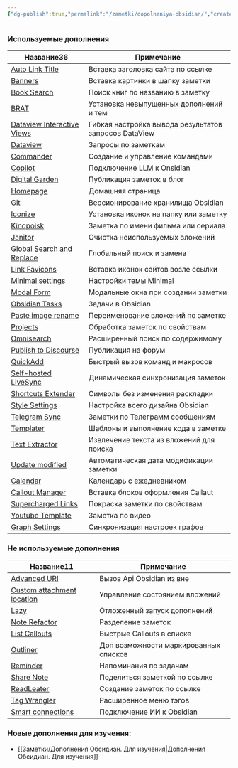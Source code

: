 ```yaml
---
{"dg-publish":true,"permalink":"/zametki/dopolneniya-obsidian/","created":"2024-07-07 22:19","updated":"2024-09-29T19:00:01+03:00"}
---
```


<h3><span>Используемые дополнения</span></h3><div><table class="dataview table-view-table"><thead class="table-view-thead"><tr class="table-view-tr-header"><th class="table-view-th"><span>Название</span><span class="dataview small-text">36</span></th><th class="table-view-th"><span>Примечание</span></th></tr></thead><tbody class="table-view-tbody"><tr><td><span><a data-tooltip-position="top" aria-label="Заметки/Дополнение Obsidian. Auto Link Title.md" data-href="Заметки/Дополнение Obsidian. Auto Link Title.md" href="Заметки/Дополнение Obsidian. Auto Link Title.md" class="internal-link data-link-icon data-link-icon-after data-link-text" target="_blank" rel="noopener nofollow" data-link-tags="" data-link-type="note" data-link-path="Заметки/Дополнение Obsidian. Auto Link Title.md" style="--data-link-type: note; --data-link-path: Заметки/Дополнение Obsidian. Auto Link Title.md;">Auto Link Title</a></span></td><td><span>Вставка заголовка сайта по ссылке</span></td></tr><tr><td><span><a data-tooltip-position="top" aria-label="Заметки/Дополнение Obsidian. Banners.md" data-href="Заметки/Дополнение Obsidian. Banners.md" href="Заметки/Дополнение Obsidian. Banners.md" class="internal-link data-link-icon data-link-icon-after data-link-text" target="_blank" rel="noopener nofollow" data-link-tags="" data-link-type="note" data-link-path="Заметки/Дополнение Obsidian. Banners.md" style="--data-link-type: note; --data-link-path: Заметки/Дополнение Obsidian. Banners.md;">Banners</a></span></td><td><span>Вставка картинки в шапку заметки</span></td></tr><tr><td><span><a data-tooltip-position="top" aria-label="Заметки/Дополнение Obsidian. Book Search.md" data-href="Заметки/Дополнение Obsidian. Book Search.md" href="Заметки/Дополнение Obsidian. Book Search.md" class="internal-link data-link-icon data-link-icon-after data-link-text" target="_blank" rel="noopener nofollow" data-link-tags="" data-link-type="note" data-link-path="Заметки/Дополнение Obsidian. Book Search.md" style="--data-link-type: note; --data-link-path: Заметки/Дополнение Obsidian. Book Search.md;">Book Search</a></span></td><td><span>Поиск книг по названию в заметку</span></td></tr><tr><td><span><a data-tooltip-position="top" aria-label="Заметки/Дополнение Obsidian. BRAT.md" data-href="Заметки/Дополнение Obsidian. BRAT.md" href="Заметки/Дополнение Obsidian. BRAT.md" class="internal-link data-link-icon data-link-icon-after data-link-text" target="_blank" rel="noopener nofollow" data-link-tags="" data-link-type="note" data-link-path="Заметки/Дополнение Obsidian. BRAT.md" style="--data-link-type: note; --data-link-path: Заметки/Дополнение Obsidian. BRAT.md;">BRAT</a></span></td><td><span>Установка невыпущенных дополнений и тем</span></td></tr><tr><td><span><a data-tooltip-position="top" aria-label="Заметки/Дополнение Obsidian. Dataview Interactive Views.md" data-href="Заметки/Дополнение Obsidian. Dataview Interactive Views.md" href="Заметки/Дополнение Obsidian. Dataview Interactive Views.md" class="internal-link data-link-icon data-link-icon-after data-link-text" target="_blank" rel="noopener nofollow" data-link-tags="" data-link-type="note" data-link-path="Заметки/Дополнение Obsidian. Dataview Interactive Views.md" style="--data-link-type: note; --data-link-path: Заметки/Дополнение Obsidian. Dataview Interactive Views.md;">Dataview Interactive Views</a></span></td><td><span>Гибкая настройка вывода результатов запросов DataView</span></td></tr><tr><td><span><a data-tooltip-position="top" aria-label="Заметки/Дополнение Obsidian. Dataview.md" data-href="Заметки/Дополнение Obsidian. Dataview.md" href="Заметки/Дополнение Obsidian. Dataview.md" class="internal-link data-link-icon data-link-icon-after data-link-text" target="_blank" rel="noopener nofollow" data-link-tags="" data-link-type="note" data-link-path="Заметки/Дополнение Obsidian. Dataview.md" style="--data-link-type: note; --data-link-path: Заметки/Дополнение Obsidian. Dataview.md;">Dataview</a></span></td><td><span>Запросы по заметкам</span></td></tr><tr><td><span><a data-tooltip-position="top" aria-label="Заметки/Дополнение Obsidian. Commander.md" data-href="Заметки/Дополнение Obsidian. Commander.md" href="Заметки/Дополнение Obsidian. Commander.md" class="internal-link data-link-icon data-link-icon-after data-link-text" target="_blank" rel="noopener nofollow" data-link-tags="" data-link-type="note" data-link-path="Заметки/Дополнение Obsidian. Commander.md" style="--data-link-type: note; --data-link-path: Заметки/Дополнение Obsidian. Commander.md;">Commander</a></span></td><td><span>Создание и управление командами</span></td></tr><tr><td><span><a data-tooltip-position="top" aria-label="Заметки/Дополнение Obsidian. Copilot.md" data-href="Заметки/Дополнение Obsidian. Copilot.md" href="Заметки/Дополнение Obsidian. Copilot.md" class="internal-link data-link-icon data-link-icon-after data-link-text" target="_blank" rel="noopener nofollow" data-link-tags="#🤖" data-link-type="note" data-link-path="Заметки/Дополнение Obsidian. Copilot.md" style="--data-link-tags: #🤖; --data-link-type: note; --data-link-path: Заметки/Дополнение Obsidian. Copilot.md;">Copilot</a></span></td><td><span>Подключение LLM к Onsidian</span></td></tr><tr><td><span><a data-tooltip-position="top" aria-label="Заметки/Дополнение Obsidian. Digital Garden.md" data-href="Заметки/Дополнение Obsidian. Digital Garden.md" href="Заметки/Дополнение Obsidian. Digital Garden.md" class="internal-link data-link-icon data-link-icon-after data-link-text" target="_blank" rel="noopener nofollow" data-link-tags="" data-link-type="note" data-link-path="Заметки/Дополнение Obsidian. Digital Garden.md" style="--data-link-type: note; --data-link-path: Заметки/Дополнение Obsidian. Digital Garden.md;">Digital Garden</a></span></td><td><span>Публикация заметок в блог</span></td></tr><tr><td><span><a data-tooltip-position="top" aria-label="Заметки/Дополнение Obsidian. Homepage.md" data-href="Заметки/Дополнение Obsidian. Homepage.md" href="Заметки/Дополнение Obsidian. Homepage.md" class="internal-link data-link-icon data-link-icon-after data-link-text" target="_blank" rel="noopener nofollow" data-link-tags="" data-link-type="note" data-link-path="Заметки/Дополнение Obsidian. Homepage.md" style="--data-link-type: note; --data-link-path: Заметки/Дополнение Obsidian. Homepage.md;">Homepage</a></span></td><td><span>Домашняя страница</span></td></tr><tr><td><span><a data-tooltip-position="top" aria-label="Заметки/Дополнение Obsidian. Git.md" data-href="Заметки/Дополнение Obsidian. Git.md" href="Заметки/Дополнение Obsidian. Git.md" class="internal-link data-link-icon data-link-icon-after data-link-text" target="_blank" rel="noopener nofollow" data-link-tags="" data-link-type="note" data-link-path="Заметки/Дополнение Obsidian. Git.md" style="--data-link-type: note; --data-link-path: Заметки/Дополнение Obsidian. Git.md;">Git</a></span></td><td><span>Версионирование хранилища Obsidian</span></td></tr><tr><td><span><a data-tooltip-position="top" aria-label="Заметки/Дополнение Obsidian. Iconize.md" data-href="Заметки/Дополнение Obsidian. Iconize.md" href="Заметки/Дополнение Obsidian. Iconize.md" class="internal-link data-link-icon data-link-icon-after data-link-text" target="_blank" rel="noopener nofollow" data-link-tags="" data-link-type="note" data-link-path="Заметки/Дополнение Obsidian. Iconize.md" style="--data-link-type: note; --data-link-path: Заметки/Дополнение Obsidian. Iconize.md;">Iconize</a></span></td><td><span>Установка иконок на папку или заметку</span></td></tr><tr><td><span><a data-tooltip-position="top" aria-label="Заметки/Дополнение Obsidian. Kinopoisk.md" data-href="Заметки/Дополнение Obsidian. Kinopoisk.md" href="Заметки/Дополнение Obsidian. Kinopoisk.md" class="internal-link data-link-icon data-link-icon-after data-link-text" target="_blank" rel="noopener nofollow" data-link-tags="" data-link-type="note" data-link-path="Заметки/Дополнение Obsidian. Kinopoisk.md" style="--data-link-type: note; --data-link-path: Заметки/Дополнение Obsidian. Kinopoisk.md;">Kinopoisk</a></span></td><td><span>Заметка по имени фильма или сериала</span></td></tr><tr><td><span><a data-tooltip-position="top" aria-label="Заметки/Дополнение Obsidian. Janitor.md" data-href="Заметки/Дополнение Obsidian. Janitor.md" href="Заметки/Дополнение Obsidian. Janitor.md" class="internal-link data-link-icon data-link-icon-after data-link-text" target="_blank" rel="noopener nofollow" data-link-tags="" data-link-type="note" data-link-path="Заметки/Дополнение Obsidian. Janitor.md" style="--data-link-type: note; --data-link-path: Заметки/Дополнение Obsidian. Janitor.md;">Janitor</a></span></td><td><span>Очистка неиспользуемых вложений</span></td></tr><tr><td><span><a data-tooltip-position="top" aria-label="Заметки/Дополнение Obsidian. Global Search and Replace.md" data-href="Заметки/Дополнение Obsidian. Global Search and Replace.md" href="Заметки/Дополнение Obsidian. Global Search and Replace.md" class="internal-link data-link-icon data-link-icon-after data-link-text" target="_blank" rel="noopener nofollow" data-link-tags="" data-link-type="note" data-link-path="Заметки/Дополнение Obsidian. Global Search and Replace.md" style="--data-link-type: note; --data-link-path: Заметки/Дополнение Obsidian. Global Search and Replace.md;">Global Search and Replace</a></span></td><td><span>Глобальный поиск и замена</span></td></tr><tr><td><span><a data-tooltip-position="top" aria-label="Заметки/Дополнение Obsidian. Link Favicons.md" data-href="Заметки/Дополнение Obsidian. Link Favicons.md" href="Заметки/Дополнение Obsidian. Link Favicons.md" class="internal-link data-link-icon data-link-icon-after data-link-text" target="_blank" rel="noopener nofollow" data-link-tags="" data-link-type="note" data-link-path="Заметки/Дополнение Obsidian. Link Favicons.md" style="--data-link-type: note; --data-link-path: Заметки/Дополнение Obsidian. Link Favicons.md;">Link Favicons</a></span></td><td><span>Вставка иконок сайтов возле ссылки</span></td></tr><tr><td><span><a data-tooltip-position="top" aria-label="Заметки/Дополнение Obsidian. Minimal settings.md" data-href="Заметки/Дополнение Obsidian. Minimal settings.md" href="Заметки/Дополнение Obsidian. Minimal settings.md" class="internal-link data-link-icon data-link-icon-after data-link-text" target="_blank" rel="noopener nofollow" data-link-tags="" data-link-type="note" data-link-path="Заметки/Дополнение Obsidian. Minimal settings.md" style="--data-link-type: note; --data-link-path: Заметки/Дополнение Obsidian. Minimal settings.md;">Minimal settings</a></span></td><td><span>Настройки темы Minimal</span></td></tr><tr><td><span><a data-tooltip-position="top" aria-label="Заметки/Дополнение Obsidian. Modal Form.md" data-href="Заметки/Дополнение Obsidian. Modal Form.md" href="Заметки/Дополнение Obsidian. Modal Form.md" class="internal-link data-link-icon data-link-icon-after data-link-text" target="_blank" rel="noopener nofollow" data-link-tags="" data-link-type="note" data-link-path="Заметки/Дополнение Obsidian. Modal Form.md" style="--data-link-type: note; --data-link-path: Заметки/Дополнение Obsidian. Modal Form.md;">Modal Form</a></span></td><td><span>Модальные окна при создании заметки</span></td></tr><tr><td><span><a data-tooltip-position="top" aria-label="Заметки/Дополнение Obsidian. Obsidian Tasks.md" data-href="Заметки/Дополнение Obsidian. Obsidian Tasks.md" href="Заметки/Дополнение Obsidian. Obsidian Tasks.md" class="internal-link data-link-icon data-link-icon-after data-link-text" target="_blank" rel="noopener nofollow" data-link-tags="" data-link-type="note" data-link-path="Заметки/Дополнение Obsidian. Obsidian Tasks.md" style="--data-link-type: note; --data-link-path: Заметки/Дополнение Obsidian. Obsidian Tasks.md;">Obsidian Tasks</a></span></td><td><span>Задачи в Obsidian</span></td></tr><tr><td><span><a data-tooltip-position="top" aria-label="Заметки/Дополнение Obsidian. Paste image rename.md" data-href="Заметки/Дополнение Obsidian. Paste image rename.md" href="Заметки/Дополнение Obsidian. Paste image rename.md" class="internal-link data-link-icon data-link-icon-after data-link-text" target="_blank" rel="noopener nofollow" data-link-tags="" data-link-type="note" data-link-path="Заметки/Дополнение Obsidian. Paste image rename.md" style="--data-link-type: note; --data-link-path: Заметки/Дополнение Obsidian. Paste image rename.md;">Paste image rename</a></span></td><td><span>Переименование вложений по заметке</span></td></tr><tr><td><span><a data-tooltip-position="top" aria-label="Заметки/Дополнение Obsidian. Projects.md" data-href="Заметки/Дополнение Obsidian. Projects.md" href="Заметки/Дополнение Obsidian. Projects.md" class="internal-link data-link-icon data-link-icon-after data-link-text" target="_blank" rel="noopener nofollow" data-link-tags="" data-link-type="note" data-link-path="Заметки/Дополнение Obsidian. Projects.md" style="--data-link-type: note; --data-link-path: Заметки/Дополнение Obsidian. Projects.md;">Projects</a></span></td><td><span>Обработка заметок по свойствам</span></td></tr><tr><td><span><a data-tooltip-position="top" aria-label="Заметки/Дополнение Obsidian. Omnisearch.md" data-href="Заметки/Дополнение Obsidian. Omnisearch.md" href="Заметки/Дополнение Obsidian. Omnisearch.md" class="internal-link data-link-icon data-link-icon-after data-link-text" target="_blank" rel="noopener nofollow" data-link-tags="" data-link-type="note" data-link-path="Заметки/Дополнение Obsidian. Omnisearch.md" style="--data-link-type: note; --data-link-path: Заметки/Дополнение Obsidian. Omnisearch.md;">Omnisearch</a></span></td><td><span>Расширенный поиск по содержимому</span></td></tr><tr><td><span><a data-tooltip-position="top" aria-label="Заметки/Дополнение Obsidian. Publish to Discourse.md" data-href="Заметки/Дополнение Obsidian. Publish to Discourse.md" href="Заметки/Дополнение Obsidian. Publish to Discourse.md" class="internal-link data-link-icon data-link-icon-after data-link-text" target="_blank" rel="noopener nofollow" data-link-tags="" data-link-type="note" data-link-path="Заметки/Дополнение Obsidian. Publish to Discourse.md" style="--data-link-type: note; --data-link-path: Заметки/Дополнение Obsidian. Publish to Discourse.md;">Publish to Discourse</a></span></td><td><span>Публикация на форум</span></td></tr><tr><td><span><a data-tooltip-position="top" aria-label="Заметки/Дополнение Obsidian. QuickAdd.md" data-href="Заметки/Дополнение Obsidian. QuickAdd.md" href="Заметки/Дополнение Obsidian. QuickAdd.md" class="internal-link data-link-icon data-link-icon-after data-link-text" target="_blank" rel="noopener nofollow" data-link-tags="" data-link-type="note" data-link-path="Заметки/Дополнение Obsidian. QuickAdd.md" style="--data-link-type: note; --data-link-path: Заметки/Дополнение Obsidian. QuickAdd.md;">QuickAdd</a></span></td><td><span>Быстрый вызов команд и макросов</span></td></tr><tr><td><span><a data-tooltip-position="top" aria-label="Заметки/Дополнение Obsidian. Self-hosted LiveSync.md" data-href="Заметки/Дополнение Obsidian. Self-hosted LiveSync.md" href="Заметки/Дополнение Obsidian. Self-hosted LiveSync.md" class="internal-link data-link-icon data-link-icon-after data-link-text" target="_blank" rel="noopener nofollow" data-link-tags="" data-link-type="note" data-link-path="Заметки/Дополнение Obsidian. Self-hosted LiveSync.md" style="--data-link-type: note; --data-link-path: Заметки/Дополнение Obsidian. Self-hosted LiveSync.md;">Self-hosted LiveSync</a></span></td><td><span>Динамическая синхронизация заметок</span></td></tr><tr><td><span><a data-tooltip-position="top" aria-label="Заметки/Дополнение Obsidian. Shortcuts Extender.md" data-href="Заметки/Дополнение Obsidian. Shortcuts Extender.md" href="Заметки/Дополнение Obsidian. Shortcuts Extender.md" class="internal-link data-link-icon data-link-icon-after data-link-text" target="_blank" rel="noopener nofollow" data-link-tags="" data-link-type="note" data-link-path="Заметки/Дополнение Obsidian. Shortcuts Extender.md" style="--data-link-type: note; --data-link-path: Заметки/Дополнение Obsidian. Shortcuts Extender.md;">Shortcuts Extender</a></span></td><td><span>Символы без изменения раскладки</span></td></tr><tr><td><span><a data-tooltip-position="top" aria-label="Заметки/Дополнение Obsidian. Style Settings.md" data-href="Заметки/Дополнение Obsidian. Style Settings.md" href="Заметки/Дополнение Obsidian. Style Settings.md" class="internal-link data-link-icon data-link-icon-after data-link-text" target="_blank" rel="noopener nofollow" data-link-tags="" data-link-type="note" data-link-path="Заметки/Дополнение Obsidian. Style Settings.md" style="--data-link-type: note; --data-link-path: Заметки/Дополнение Obsidian. Style Settings.md;">Style Settings</a></span></td><td><span>Настройка всего дизайна Obsidian</span></td></tr><tr><td><span><a data-tooltip-position="top" aria-label="Заметки/Дополнение Obsidian. Telegram Sync.md" data-href="Заметки/Дополнение Obsidian. Telegram Sync.md" href="Заметки/Дополнение Obsidian. Telegram Sync.md" class="internal-link data-link-icon data-link-icon-after data-link-text" target="_blank" rel="noopener nofollow" data-link-tags="" data-link-type="note" data-link-path="Заметки/Дополнение Obsidian. Telegram Sync.md" style="--data-link-type: note; --data-link-path: Заметки/Дополнение Obsidian. Telegram Sync.md;">Telegram Sync</a></span></td><td><span>Заметки по Телеграмм сообщениям</span></td></tr><tr><td><span><a data-tooltip-position="top" aria-label="Заметки/Дополнение Obsidian. Templater.md" data-href="Заметки/Дополнение Obsidian. Templater.md" href="Заметки/Дополнение Obsidian. Templater.md" class="internal-link data-link-icon data-link-icon-after data-link-text" target="_blank" rel="noopener nofollow" data-link-tags="" data-link-type="note" data-link-path="Заметки/Дополнение Obsidian. Templater.md" style="--data-link-type: note; --data-link-path: Заметки/Дополнение Obsidian. Templater.md;">Templater</a></span></td><td><span>Шаблоны и выполнение кода в заметке</span></td></tr><tr><td><span><a data-tooltip-position="top" aria-label="Заметки/Дополнение Obsidian. Text Extractor.md" data-href="Заметки/Дополнение Obsidian. Text Extractor.md" href="Заметки/Дополнение Obsidian. Text Extractor.md" class="internal-link data-link-icon data-link-icon-after data-link-text" target="_blank" rel="noopener nofollow" data-link-tags="" data-link-type="note" data-link-path="Заметки/Дополнение Obsidian. Text Extractor.md" style="--data-link-type: note; --data-link-path: Заметки/Дополнение Obsidian. Text Extractor.md;">Text Extractor</a></span></td><td><span>Извлечение текста из вложений для поиска</span></td></tr><tr><td><span><a data-tooltip-position="top" aria-label="Заметки/Дополнение Obsidian. Update modified.md" data-href="Заметки/Дополнение Obsidian. Update modified.md" href="Заметки/Дополнение Obsidian. Update modified.md" class="internal-link data-link-icon data-link-icon-after data-link-text" target="_blank" rel="noopener nofollow" data-link-tags="" data-link-type="note" data-link-path="Заметки/Дополнение Obsidian. Update modified.md" style="--data-link-type: note; --data-link-path: Заметки/Дополнение Obsidian. Update modified.md;">Update modified</a></span></td><td><span>Автоматическая дата модификации заметки</span></td></tr><tr><td><span><a data-tooltip-position="top" aria-label="Заметки/Дополнение Obsidian. Сalendar.md" data-href="Заметки/Дополнение Obsidian. Сalendar.md" href="Заметки/Дополнение Obsidian. Сalendar.md" class="internal-link data-link-icon data-link-icon-after data-link-text" target="_blank" rel="noopener nofollow" data-link-tags="" data-link-type="note" data-link-path="Заметки/Дополнение Obsidian. Сalendar.md" style="--data-link-type: note; --data-link-path: Заметки/Дополнение Obsidian. Сalendar.md;">Сalendar</a></span></td><td><span>Календарь с ежедневником</span></td></tr><tr><td><span><a data-tooltip-position="top" aria-label="Заметки/Дополнение Obsidian. Сallout Manager.md" data-href="Заметки/Дополнение Obsidian. Сallout Manager.md" href="Заметки/Дополнение Obsidian. Сallout Manager.md" class="internal-link data-link-icon data-link-icon-after data-link-text" target="_blank" rel="noopener nofollow" data-link-tags="" data-link-type="note" data-link-path="Заметки/Дополнение Obsidian. Сallout Manager.md" style="--data-link-type: note; --data-link-path: Заметки/Дополнение Obsidian. Сallout Manager.md;">Сallout Manager</a></span></td><td><span>Вставка блоков оформления Callaut</span></td></tr><tr><td><span><a data-tooltip-position="top" aria-label="Заметки/Дополнение Obsidian. Supercharged Links.md" data-href="Заметки/Дополнение Obsidian. Supercharged Links.md" href="Заметки/Дополнение Obsidian. Supercharged Links.md" class="internal-link data-link-icon data-link-icon-after data-link-text" target="_blank" rel="noopener nofollow" data-link-tags="" data-link-type="note" data-link-path="Заметки/Дополнение Obsidian. Supercharged Links.md" style="--data-link-type: note; --data-link-path: Заметки/Дополнение Obsidian. Supercharged Links.md;">Supercharged Links</a></span></td><td><span>Покраска заметки по свойствам</span></td></tr><tr><td><span><a data-tooltip-position="top" aria-label="Заметки/Дополнение Obsidian. Youtube Template.md" data-href="Заметки/Дополнение Obsidian. Youtube Template.md" href="Заметки/Дополнение Obsidian. Youtube Template.md" class="internal-link data-link-icon data-link-icon-after data-link-text" target="_blank" rel="noopener nofollow" data-link-tags="" data-link-type="note" data-link-path="Заметки/Дополнение Obsidian. Youtube Template.md" style="--data-link-type: note; --data-link-path: Заметки/Дополнение Obsidian. Youtube Template.md;">Youtube Template</a></span></td><td><span>Заметка по видео</span></td></tr><tr><td><span><a data-tooltip-position="top" aria-label="Заметки/Дополнение Obsidian. Graph Settings.md" data-href="Заметки/Дополнение Obsidian. Graph Settings.md" href="Заметки/Дополнение Obsidian. Graph Settings.md" class="internal-link data-link-icon data-link-icon-after data-link-text" target="_blank" rel="noopener nofollow" data-link-tags="" data-link-type="note" data-link-path="Заметки/Дополнение Obsidian. Graph Settings.md" style="--data-link-type: note; --data-link-path: Заметки/Дополнение Obsidian. Graph Settings.md;">Graph Settings</a></span></td><td><span>Синхронизация настроек графов</span></td></tr></tbody></table></div><h3><span>Не используемые дополнения</span></h3><div><table class="dataview table-view-table"><thead class="table-view-thead"><tr class="table-view-tr-header"><th class="table-view-th"><span>Название</span><span class="dataview small-text">11</span></th><th class="table-view-th"><span>Примечание</span></th></tr></thead><tbody class="table-view-tbody"><tr><td><span><a data-tooltip-position="top" aria-label="Заметки/Дополнение Obsidian. Advanced URI.md" data-href="Заметки/Дополнение Obsidian. Advanced URI.md" href="Заметки/Дополнение Obsidian. Advanced URI.md" class="internal-link data-link-icon data-link-icon-after data-link-text" target="_blank" rel="noopener nofollow" data-link-tags="" data-link-type="note" data-link-path="Заметки/Дополнение Obsidian. Advanced URI.md" style="--data-link-type: note; --data-link-path: Заметки/Дополнение Obsidian. Advanced URI.md;">Advanced URI</a></span></td><td><span>Вызов Api Obsidian из вне</span></td></tr><tr><td><span><a data-tooltip-position="top" aria-label="Заметки/Дополнение Obsidian. Custom attachment location.md" data-href="Заметки/Дополнение Obsidian. Custom attachment location.md" href="Заметки/Дополнение Obsidian. Custom attachment location.md" class="internal-link data-link-icon data-link-icon-after data-link-text" target="_blank" rel="noopener nofollow" data-link-tags="" data-link-type="note" data-link-path="Заметки/Дополнение Obsidian. Custom attachment location.md" style="--data-link-type: note; --data-link-path: Заметки/Дополнение Obsidian. Custom attachment location.md;">Custom attachment location</a></span></td><td><span>Управление состоянием вложений</span></td></tr><tr><td><span><a data-tooltip-position="top" aria-label="Заметки/Дополнение Obsidian. Lazy.md" data-href="Заметки/Дополнение Obsidian. Lazy.md" href="Заметки/Дополнение Obsidian. Lazy.md" class="internal-link data-link-icon data-link-icon-after data-link-text" target="_blank" rel="noopener nofollow" data-link-tags="" data-link-type="note" data-link-path="Заметки/Дополнение Obsidian. Lazy.md" style="--data-link-type: note; --data-link-path: Заметки/Дополнение Obsidian. Lazy.md;">Lazy</a></span></td><td><span>Отложенный запуск дополнений</span></td></tr><tr><td><span><a data-tooltip-position="top" aria-label="Заметки/Дополнение Obsidian. Note Refactor.md" data-href="Заметки/Дополнение Obsidian. Note Refactor.md" href="Заметки/Дополнение Obsidian. Note Refactor.md" class="internal-link data-link-icon data-link-icon-after data-link-text" target="_blank" rel="noopener nofollow" data-link-tags="" data-link-type="note" data-link-path="Заметки/Дополнение Obsidian. Note Refactor.md" style="--data-link-type: note; --data-link-path: Заметки/Дополнение Obsidian. Note Refactor.md;">Note Refactor</a></span></td><td><span>Разделение заметок</span></td></tr><tr><td><span><a data-tooltip-position="top" aria-label="Заметки/Дополнение Obsidian. List Callouts.md" data-href="Заметки/Дополнение Obsidian. List Callouts.md" href="Заметки/Дополнение Obsidian. List Callouts.md" class="internal-link data-link-icon data-link-icon-after data-link-text" target="_blank" rel="noopener nofollow" data-link-tags="" data-link-type="note" data-link-path="Заметки/Дополнение Obsidian. List Callouts.md" style="--data-link-type: note; --data-link-path: Заметки/Дополнение Obsidian. List Callouts.md;">List Callouts</a></span></td><td><span>Быстрые Callouts в списке</span></td></tr><tr><td><span><a data-tooltip-position="top" aria-label="Заметки/Дополнение Obsidian. Outliner.md" data-href="Заметки/Дополнение Obsidian. Outliner.md" href="Заметки/Дополнение Obsidian. Outliner.md" class="internal-link data-link-icon data-link-icon-after data-link-text" target="_blank" rel="noopener nofollow" data-link-tags="" data-link-type="note" data-link-path="Заметки/Дополнение Obsidian. Outliner.md" style="--data-link-type: note; --data-link-path: Заметки/Дополнение Obsidian. Outliner.md;">Outliner</a></span></td><td><span>Доп возможности маркированных списков</span></td></tr><tr><td><span><a data-tooltip-position="top" aria-label="Заметки/Дополнение Obsidian. Reminder.md" data-href="Заметки/Дополнение Obsidian. Reminder.md" href="Заметки/Дополнение Obsidian. Reminder.md" class="internal-link data-link-icon data-link-icon-after data-link-text" target="_blank" rel="noopener nofollow" data-link-tags="" data-link-type="note" data-link-path="Заметки/Дополнение Obsidian. Reminder.md" style="--data-link-type: note; --data-link-path: Заметки/Дополнение Obsidian. Reminder.md;">Reminder</a></span></td><td><span>Напоминания по задачам</span></td></tr><tr><td><span><a data-tooltip-position="top" aria-label="Заметки/Дополнение Obsidian. Share Note.md" data-href="Заметки/Дополнение Obsidian. Share Note.md" href="Заметки/Дополнение Obsidian. Share Note.md" class="internal-link data-link-icon data-link-icon-after data-link-text" target="_blank" rel="noopener nofollow" data-link-tags="" data-link-type="note" data-link-path="Заметки/Дополнение Obsidian. Share Note.md" style="--data-link-type: note; --data-link-path: Заметки/Дополнение Obsidian. Share Note.md;">Share Note</a></span></td><td><span>Поделиться заметкой по ссылке</span></td></tr><tr><td><span><a data-tooltip-position="top" aria-label="Заметки/Дополнение Obsidian. ReadLeater.md" data-href="Заметки/Дополнение Obsidian. ReadLeater.md" href="Заметки/Дополнение Obsidian. ReadLeater.md" class="internal-link data-link-icon data-link-icon-after data-link-text" target="_blank" rel="noopener nofollow" data-link-tags="" data-link-type="note" data-link-path="Заметки/Дополнение Obsidian. ReadLeater.md" style="--data-link-type: note; --data-link-path: Заметки/Дополнение Obsidian. ReadLeater.md;">ReadLeater</a></span></td><td><span>Создание заметок по ссылке</span></td></tr><tr><td><span><a data-tooltip-position="top" aria-label="Заметки/Дополнение Obsidian. Tag Wrangler.md" data-href="Заметки/Дополнение Obsidian. Tag Wrangler.md" href="Заметки/Дополнение Obsidian. Tag Wrangler.md" class="internal-link data-link-icon data-link-icon-after data-link-text" target="_blank" rel="noopener nofollow" data-link-tags="" data-link-type="note" data-link-path="Заметки/Дополнение Obsidian. Tag Wrangler.md" style="--data-link-type: note; --data-link-path: Заметки/Дополнение Obsidian. Tag Wrangler.md;">Tag Wrangler</a></span></td><td><span>Расширенное меню тэгов</span></td></tr><tr><td><span><a data-tooltip-position="top" aria-label="Заметки/Дополнение Obsidian. Smart connections.md" data-href="Заметки/Дополнение Obsidian. Smart connections.md" href="Заметки/Дополнение Obsidian. Smart connections.md" class="internal-link data-link-icon data-link-icon-after data-link-text" target="_blank" rel="noopener nofollow" data-link-tags="#🤖" data-link-type="note" data-link-path="Заметки/Дополнение Obsidian. Smart connections.md" style="--data-link-tags: #🤖; --data-link-type: note; --data-link-path: Заметки/Дополнение Obsidian. Smart connections.md;">Smart connections</a></span></td><td><span>Подключение ИИ к Obsidian</span></td></tr></tbody></table></div>

### Новые дополнения для изучения:
- [[Заметки/Дополнения Обсидиан. Для изучения\|Дополнения Обсидиан. Для изучения]]
